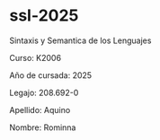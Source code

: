# ssl-2025

Sintaxis y Semantica de los Lenguajes


Curso: K2006


Año de cursada: 2025


Legajo: 208.692-0


Apellido: Aquino


Nombre: Rominna
